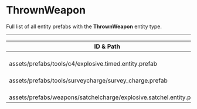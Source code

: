 # ThrownWeapon
Full list of all <Badge type="warning" text="3"/> entity prefabs with the **ThrownWeapon** entity type.

---
| ID & Path |
| --- |
| <a href="#1915331115"><Badge id="1915331115" type="tip" text="#"/></a> <Badge type="tip" text="1915331115"/> <Badge type="info" text="HideIfOwnerFirstPerson"/> <Badge type="info" text="ViewModel"/> <br> assets/prefabs/tools/c4/explosive.timed.entity.prefab |
| <a href="#2698594377"><Badge id="2698594377" type="tip" text="#"/></a> <Badge type="tip" text="2698594377"/> <Badge type="info" text="HideIfOwnerFirstPerson"/> <Badge type="info" text="ViewModel"/> <br> assets/prefabs/tools/surveycharge/survey_charge.prefab |
| <a href="#2671523489"><Badge id="2671523489" type="tip" text="#"/></a> <Badge type="tip" text="2671523489"/> <Badge type="info" text="HideIfOwnerFirstPerson"/> <Badge type="info" text="ViewModel"/> <Badge type="info" text="Rust.PropRenderer"/> <br> assets/prefabs/weapons/satchelcharge/explosive.satchel.entity.prefab |
